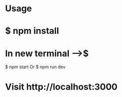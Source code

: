 # Usage
$ npm install
=====================
# In new terminal -->$

$ npm start
 Or
$ npm run dev 
# Visit http://localhost:3000
